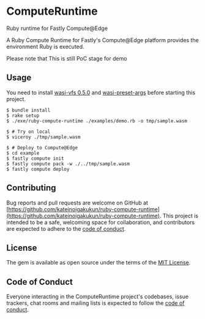 # ComputeRuntime

Ruby runtime for Fastly Compute@Edge

A Ruby Compute Runtime for Fastly's Compute@Edge platform provides the environment Ruby is executed.

Please note that This is still PoC stage for demo

## Usage

You need to install [wasi-vfs 0.5.0](https://github.com/kateinoigakukun/wasi-vfs/releases/tag/v0.5.0) and [wasi-preset-args](https://github.com/kateinoigakukun/wasi-preset-args/) before starting this project.

```console
$ bundle install
$ rake setup
$ ./exe/ruby-compute-runtime ./examples/demo.rb -o tmp/sample.wasm

$ # Try on local
$ viceroy ./tmp/sample.wasm

$ # Deploy to Compute@Edge
$ cd example
$ fastly compute init
$ fastly compute pack -w ./../tmp/sample.wasm
$ fastly compute deploy
```

## Contributing

Bug reports and pull requests are welcome on GitHub at [https://github.com/kateinoigakukun/ruby-compute-runtime](https://github.com/kateinoigakukun/ruby-compute-runtime). This project is intended to be a safe, welcoming space for collaboration, and contributors are expected to adhere to the [code of conduct](https://github.com/kateinoigakukun/compute_runtime/blob/main/CODE_OF_CONDUCT.md).

## License

The gem is available as open source under the terms of the [MIT License](https://opensource.org/licenses/MIT).

## Code of Conduct

Everyone interacting in the ComputeRuntime project's codebases, issue trackers, chat rooms and mailing lists is expected to follow the [code of conduct](https://github.com/kateinoigakukun/compute_runtime/blob/main/CODE_OF_CONDUCT.md).
